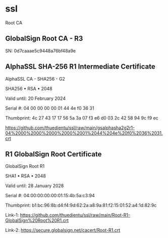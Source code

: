 # ssl
Root CA

 ## GlobalSign Root CA - R3 ##
 SN: 0d7caaae5c9448a76bf48a9e



## AlphaSSL SHA-256 R1 Intermediate Certificate ##

AlphaSSL CA - SHA256 - G2

SHA256 • RSA • 2048

Valid until: 20 February 2024

Serial #: 04 00 00 00 00 01 44 4e f0 36 31

Thumbprint: 4c 27 43 17 17 56 5a 3a 07 f3 e6 d0 03 2c 42 58 94 9c f9 ec

https://github.com/thuedientu/ssl/raw/main/gsalphasha2g2r1-04%2000%2000%2000%2000%2001%2044%204e%20f0%2036%2031.crt



## R1 GlobalSign Root Certificate ##

GlobalSign Root R1

SHA1 • RSA • 2048

Valid until: 28 January 2028

Serial #: 04:00:00:00:00:01:15:4b:5a:c3:94 

Thumbprint: b1:bc:96:8b:d4:f4:9d:62:2a:a8:9a:81:f2:15:01:52:a4:1d:82:9c

Link-1: https://github.com/thuedientu/ssl/raw/main/Root-R1-GlobalSign%20Root%20R1.crt

Link-2: https://secure.globalsign.net/cacert/Root-R1.crt



